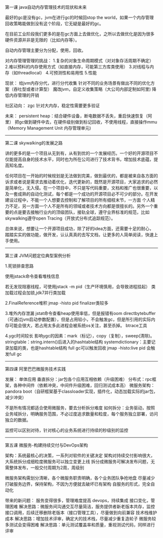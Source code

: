 第一课 java自动内存管理技术的现状和未来

最好的gc是没有gc，jvm在进行gc的时候回stop the world，如果一个内存管理回收策略能做到没有这个阶段，它无疑是最好的gc。

在目前工业阶段我们更多的是在gc方面上去做优化，之所以去做优化是因为很多硬件资源并非是无限的（比如内存等）。

自动内存管理主要分为分配，使用，回收。

对内存管理管理的挑战：
1.复杂的对象生命周期模式（对对象存活周期不确定）
2.难以预料的内存使用方式（如直接内存，可能第三方库类使用）
3.对线程与内存（如threadlocal）
4.可预测性和易用性
5.性能

现状：
给jvm内存分代，进行分代收集
针对不同的业务场景有做出不同的优化方案（吞吐型或者计算型）
魔改jvm，自定义收集策略（大公司内部定制如阿里)
降低内存管理的开销

社区动向：
zgc  针对大内存，稳定性需要更多验证

未来：
persistent heap：结合硬件设备，断电数据不丢失，重启快速恢复（阿里）
把gc做到硬件中去，在硬件级别做到标记回收，不使用线程，直接操作mmu（Memory Management Unit  内存管理单元)

----------------------------------------------------------------------------------------------------------------

第二课 skywalking的发展之路

讲的更多的是一个项目从无到有，从有到优的一个发展经历。一个好的开源项目不仅能提高自身的技术水平，同时也为所在公司进行了技术背书，增加技术底蕴，提高知名度。

任何项目在一开始的时候规划是无法做到完美，做到最优的，都是被来自各方面的诉求或者说是需求去推动着优化，迭代更新的，既然是开源项目，大家追求的必然是简单化，无入侵。在一个项目中，不只是写代码重要，文档和推广也很重要，以及一套成熟的自动化测试，每个都是一个成功的开源项目必不可少的部分。在开发建设过程中，不能一个人想要去控制和了解项目的所有细枝末节，一方面 个人精力不足，另一方面一个人不是所有的领域或者技术方向都是很擅长的。另外一个重要的点是要去接触行业内的顶级团队，接轨全球，遵守业界标准的规范，比如skywalking遵守open Tracing（开放式分布式追踪规范）。

总体来说，想要让一个开源项目成功，除了好的idea方面，还需要十足的耐心，踏踏实实的做功能，做开发，认认真真的去写文档，让更多的人简单阅读，快速上手使用。

-------------------------------------------------------------------------------------------------------

第三课 JVM问题定位典型案例分析

1.死锁排查思路

使用jstack命令查看堆栈信息

若无发现阻塞线程，可使用jstack -m pid（生产环境慎用，会导致进程挂起）
类加载过程会加锁,jdk7并行类加载

2.FinalReference堆积
jmap -histo pid
finalizer类较多

3.堆外内存泄漏
jstat命令查看heap使用率低，但是报错有oom
directbytebuffer（可通过jvm启动参数配置），但是占用较小，不会触发gc，但是所引用的实际内存可能会很大，若占用太多此进程会被系统os关注，甚至杀掉。
btrace工具

4.ygc时间较长
影响ygc的因素：mark（标记），copy（复制），sweep(清除)。
stringtable：string.intern()后进入的hashtable结构
systemdictionary：主要记录加载的类，也是hashtable结构
full gc可以触发回收
jmap -histo:live pid 会触发full gc

------------------------------------------------------------------------------------------------

第四课 阿里巴巴微服务技术实践

发展：
单体应用
垂直拆分：jar包各个应用互相依赖（升级困难）
分布式：rpc框架，各种中间件（依赖冲突，中间件升级困难，回归测试成本高）
微服务架构：pandora boot（自研框架基于classloader实现，插件化，动态加载实际的jar包，减少冲突）

不是所有情况都适合使用微服务，要去分析拆分难度
如何拆分：业务驱动，按照业务域拆分，明确服务范围，不必过度追求数量和粒度，每个服务独立部署，访问独立的数据。

监控可以区别对待，针对核心的业务系统进行持续的秒级别的监控

------------------------------------------------------------------------------------------------

第五课 微服务-构建持续交付与DevOps架构

架构：系统最核心的决策，一系列对软件的关键决定
架构对持续交付影响很大，大系统拆分成细粒度微服务可以独立变更上线
拆分成微服务可解决发布问题，无需整体发布，一般交付周期为2周，周级别

微服务架构需划分清晰，各个微服务职责明确，各个业务团队争抢地盘
尽量减少打破服务边界，保持架构，不因为方便就去破坏已有架构
自服务的形式，完全自动化

带来的新问题：
服务变得很多，管理难度提高  devops，持续集成
接口变化，管理困难    解决思路：微服务间沟通交互尽量简洁，服务提供者新老版本共存，监控接口调用，后续迁移删除老版本（接口管理工具），尽量做到向前兼容
技术栈维护成本  解决思路：增加技术评审，确定大的技术栈，尽量减少重复造轮子
微服务较多测试会变得困难  解决思路：单元测试覆盖率和质量，重视测试代码，同样进行评审

